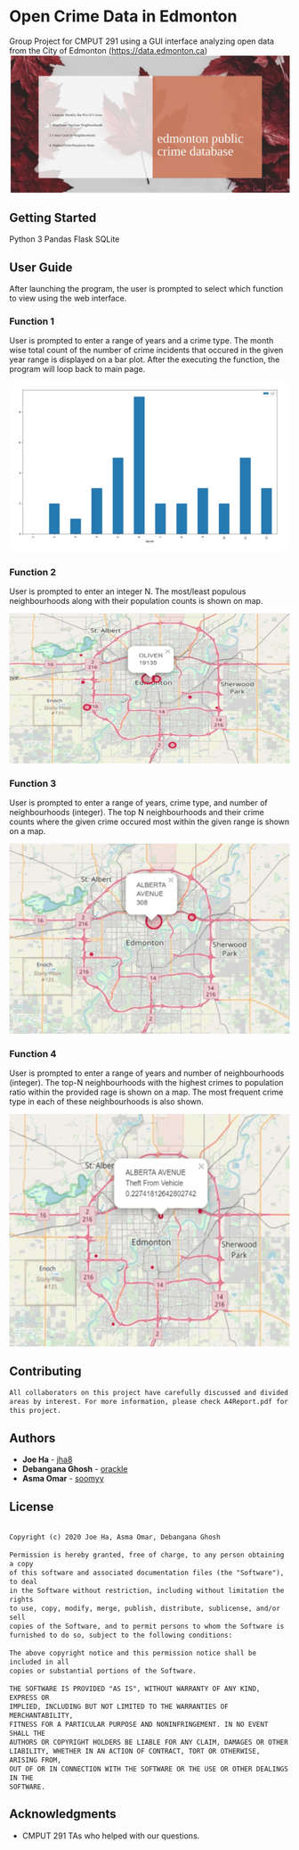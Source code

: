 # Open Crime Data in Edmonton
Group Project for CMPUT 291 using a GUI interface analyzing open data from the City of Edmonton (https://data.edmonton.ca)
![](https://github.com/jha8/opendataproject/blob/master/images/MainInterface.png)

## Getting Started
Python 3
Pandas
Flask
SQLite

## User Guide
After launching the program, the user is prompted to select which function to view using the web interface.

### Function 1
User is prompted to enter a range of years and a crime type. The month wise total count of the number of crime incidents that occured in the given year range is displayed on a bar plot. After the executing the function, the program will loop back to main page.

![](https://github.com/jha8/opendataproject/blob/master/images/Q1-2.png)
### Function 2
User is prompted to enter an integer N. The most/least populous neighbourhoods along with their population counts is shown on map. 

![](https://github.com/jha8/opendataproject/blob/master/images/Q2-2.png)
### Function 3
User is prompted to enter a range of years, crime type, and number of neighbourhoods (integer). The top N neighbourhoods and their crime counts where the given crime occured most within the given range is shown on a map.

![](https://github.com/jha8/opendataproject/blob/master/images/Q3-2.png)
### Function 4
User is prompted to enter a range of years and number of neighbourhoods (integer). The top-N neighbourhoods with the highest crimes to population ratio within the provided rage is shown on a map. The most frequent crime type in each of these neighbourhoods is also shown.

![](https://github.com/jha8/opendataproject/blob/master/images/Q4-2.png)


## Contributing

```
All collaborators on this project have carefully discussed and divided areas by interest. For more information, please check A4Report.pdf for this project.
```

## Authors
* **Joe Ha**           - [jha8](https://github.com/jha8)
* **Debangana Ghosh**  - [orackle](https://github.com/orackle)
* **Asma Omar**  - [soomyy](https://github.com/soomyy)

## License
```MIT License

Copyright (c) 2020 Joe Ha, Asma Omar, Debangana Ghosh

Permission is hereby granted, free of charge, to any person obtaining a copy
of this software and associated documentation files (the "Software"), to deal
in the Software without restriction, including without limitation the rights
to use, copy, modify, merge, publish, distribute, sublicense, and/or sell
copies of the Software, and to permit persons to whom the Software is
furnished to do so, subject to the following conditions:

The above copyright notice and this permission notice shall be included in all
copies or substantial portions of the Software.

THE SOFTWARE IS PROVIDED "AS IS", WITHOUT WARRANTY OF ANY KIND, EXPRESS OR
IMPLIED, INCLUDING BUT NOT LIMITED TO THE WARRANTIES OF MERCHANTABILITY,
FITNESS FOR A PARTICULAR PURPOSE AND NONINFRINGEMENT. IN NO EVENT SHALL THE
AUTHORS OR COPYRIGHT HOLDERS BE LIABLE FOR ANY CLAIM, DAMAGES OR OTHER
LIABILITY, WHETHER IN AN ACTION OF CONTRACT, TORT OR OTHERWISE, ARISING FROM,
OUT OF OR IN CONNECTION WITH THE SOFTWARE OR THE USE OR OTHER DEALINGS IN THE
SOFTWARE.
```
## Acknowledgments
* CMPUT 291 TAs who helped with our questions.
